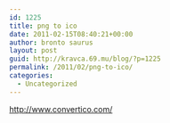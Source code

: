 ```yaml
---
id: 1225
title: png to ico
date: 2011-02-15T08:40:21+00:00
author: bronto saurus
layout: post
guid: http://kravca.69.mu/blog/?p=1225
permalink: /2011/02/png-to-ico/
categories:
  - Uncategorized
---
```

<http://www.convertico.com/>